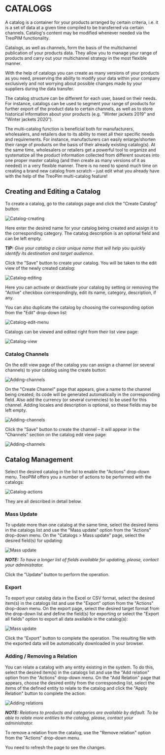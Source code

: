 # CATALOGS

A catalog is a container for your products arranged by certain criteria, i.e. it is a set of data at a given time compiled to be transferred via certain channels. Catalog's content may be modified whenever needed via the TreoPIM functionality.

Catalogs, as well as channels, form the basis of the multichannel publication of your products data. They allow you to manage your range of products and carry out your multichannel strategy in the most flexible manner.

With the help of catalogs you can create as many versions of your products as you need, preserving the ability to modify your data within your company exclusively and not worrying about possible changes made by your suppliers during the data transfer.

The catalog structure can be different for each user, based on their needs. For instance, catalogs can be used to segment your range of products for further export of the product data to certain channels, as well as to store historical information about your products (e.g. "Winter jackets 2019" and "Winter jackets 2020").

The multi-catalog function is beneficial both for manufacturers, wholesalers, and retailers due to its ability to meet all their specific needs and requirements. For instance, manufacturers can easily enlarge/shorten their range of products on the basis of their already existing catalog(s). At the same time, wholesalers or retailers get a powerful tool to organize and systematize all the product information collected from different sources into one proper master catalog (and then create as many versions of it as needed) in a very flexible manner. There is no need to spend much time on creating a brand new catalog from scratch – just edit what you already have with the help of the TreoPim multi-catalog feature!

## Creating and Editing a Catalog

To create a catalog, go to the catalogs page and click the "Create Catalog" button:

![Catalog-creating](../../_assets/catalogs/catalog-create_en.jpg)

Here enter the desired name for your catalog being created and assign it to the corresponding category. The catalog description is an optional field and can be left empty.

**TIP:** *Give your catalog a clear unique name that will help you quickly identify its destination and target audience.*

Click the "Save" button to create your catalog. You will be taken to the edit view of the newly created catalog:

![Catalog-editing](../../_assets/catalogs/catalog-edit_en.jpg)

Here you can activate or deactivate your catalog by setting or removing the "Active" checkbox correspondingly, edit its name, category, description, if any.

You can also duplicate the catalog by choosing the corresponding option from the "Edit" drop-down list:

![Catalog-edit-menu](../../_assets/catalogs/catalog-edit-menu_en.jpg)

Catalogs can be viewed and edited right from their list view page:

![Catalog-view](../../_assets/catalogs/catalog-view_en.jpg)

### Catalog Channels

On the edit view page of the catalog you can assign a channel (or several channels) to your catalog using the create button:

![Adding-channels](../../_assets/catalogs/catalog-add-channel-button_en.jpg)

On the "Create Channel" page that appears, give a name to the channel being created; its code will be generated automatically in the corresponding field. Also add the currency (or several currencies) to be used for this channel. Adding locales and description is optional, so these fields may be left empty. 

![Adding-channels](../../_assets/catalogs/catalog-new-channel_en.jpg)

Click the "Save" button to create the channel – it will appear in the "Channels" section on the catalog edit view page:

![Adding-channels](../../_assets/catalogs/catalog-channels_en.jpg)

## Catalog Management

Select the desired catalog in the list to enable the "Actions" drop-down menu. TreoPIM offers you a number of actions to be performed with the catalogs:

![Catalog-actions](../../_assets/catalogs/catalog-actions_en.jpg)

They are all described in detail below.

### Mass Update

To update more than one catalog at the same time, select the desired items in the catalogs list and use the "Mass update" option from the "Actions" drop-down menu. On the "Catalogs > Mass update" page, select the desired field(s) for updating:

![Mass update](../../_assets/catalogs/catalog-mass-upd_en.jpg)

_**NOTE:**_ *To have a longer list of fields available for updating, please, contact your administrator.*

Click the "Update" button to perform the operation.

### Export

To export your catalog data in the Excel or CSV format, select the desired item(s) in the catalogs list and use the "Export" option from the "Actions" drop-down menu. On the export page, select the desired target format from the drop-down list and define the field(s) for exporting or select the "Export all fields" option to export all data available in the catalog(s):

![Mass update](../../_assets/catalogs/catalog-export_en.jpg)

Click the "Export" button to complete the operation. The resulting file with the exported data will be automatically downloaded in your browser.

### Adding / Removing a Relation

You can relate a catalog with any entity existing in the system. To do this, select the desired item(s) in the catalogs list and use the "Add relation" option from the "Actions" drop-down menu. On the "Add Relation" page that appears, choose the desired entity from the corresponding list, select the items of the defined entity to relate to the catalog and click the "Apply Relation" button to complete the action:

![Adding relations](../../_assets/catalogs/catalog-add-relation_en.jpg)

_**NOTE:**_ *Relations to products and categories are available by default. To be able to relate more entities to the catalog, please, contact your administrator.*

To remove a relation from the catalog, use the "Remove relation" option from the "Actions" drop-down menu.

You need to refresh the page to see the changes.